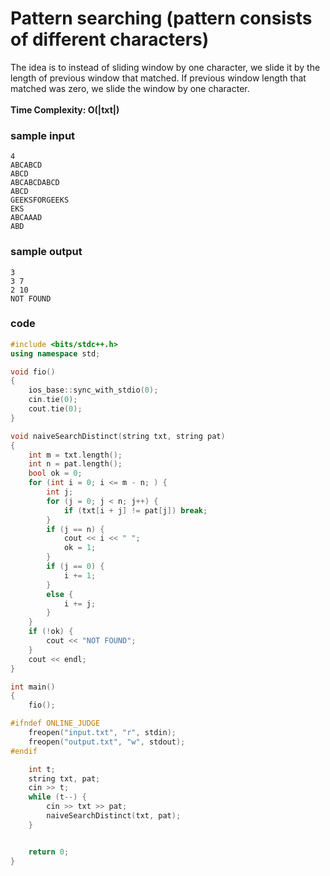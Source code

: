 # Pattern searching (pattern consists of different characters)
The idea is to instead of sliding window by one character, we slide it by the length of previous window that matched. If previous window length that matched was zero, we slide the window by one character.
</br></br>
**Time Complexity: O(|txt|)**

### sample input
```
4
ABCABCD
ABCD
ABCABCDABCD
ABCD
GEEKSFORGEEKS
EKS
ABCAAAD
ABD
```

### sample output
```
3
3 7
2 10
NOT FOUND
```

### code
```cpp
#include <bits/stdc++.h>
using namespace std;

void fio()
{
	ios_base::sync_with_stdio(0);
	cin.tie(0);
	cout.tie(0);
}

void naiveSearchDistinct(string txt, string pat)
{
	int m = txt.length();
	int n = pat.length();
	bool ok = 0;
	for (int i = 0; i <= m - n; ) {
		int j;
		for (j = 0; j < n; j++) {
			if (txt[i + j] != pat[j]) break;
		}
		if (j == n) {
			cout << i << " ";
			ok = 1;
		}
		if (j == 0) {
			i += 1;
		}
		else {
			i += j;
		}
	}
	if (!ok) {
		cout << "NOT FOUND";
	}
	cout << endl;
}

int main()
{
	fio();

#ifndef ONLINE_JUDGE
	freopen("input.txt", "r", stdin);
	freopen("output.txt", "w", stdout);
#endif

	int t;
	string txt, pat;
	cin >> t;
	while (t--) {
		cin >> txt >> pat;
		naiveSearchDistinct(txt, pat);
	}


	return 0;
}
